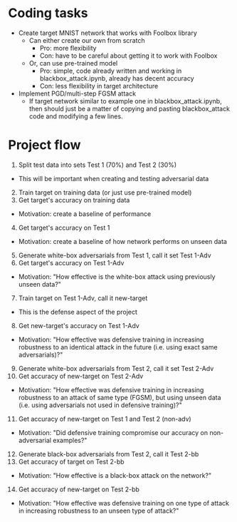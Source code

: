 # Coding tasks

* Create target MNIST network that works with Foolbox library
  * Can either create our own from scratch
    * Pro: more flexibility
    * Con: have to be careful about getting it to work with Foolbox
  * Or, can use pre-trained model
    * Pro: simple, code already written and working in blackbox_attack.ipynb, already has decent accuracy
    * Con: less flexibility in target architecture
* Implement PGD/multi-step FGSM attack
  * If target network similar to example one in blackbox_attack.ipynb, then should just be a matter of copying and pasting blackbox_attack code and modifying a few lines.

# Project flow
1. Split test data into sets Test 1 (70%) and Test 2 (30%)
  * This will be important when creating and testing adversarial data
2. Train target on training data (or just use pre-trained model)
3. Get target's accuracy on training data
  * Motivation: create a baseline of performance
4. Get target's accuracy on Test 1
  * Motivation: create a baseline of how network performs on unseen data
5. Generate white-box adversarials from Test 1, call it set Test 1-Adv
6. Get target's accuracy on Test 1-Adv
  * Motivation: "How effective is the white-box attack using previously unseen data?"
7. Train target on Test 1-Adv, call it new-target
  * This is the defense aspect of the project
8. Get new-target's accuracy on Test 1-Adv
  * Motivation: "How effective was defensive training in increasing robustness to an identical attack in the future (i.e. using exact same adversarials)?"
9. Generate white-box adversarials from Test 2, call it set Test 2-Adv
10. Get accuracy of new-target on Test 2-Adv
  * Motivation: "How effective was defensive training in increasing robustness to an attack of same type (FGSM), but using unseen data (i.e. using adversarials not used in defensive training)?"
11. Get accuracy of new-target on Test 1 and Test 2 (non-adv)
  * Motivation: "Did defensive training compromise our accuracy on non-adversarial examples?"
12. Generate black-box adversarials from Test 2, call it Test 2-bb
13. Get accuracy of target on Test 2-bb
  * Motivation: "How effective is a black-box attack on the network?"
14. Get accuracy of new-target on Test 2-bb
  * Motivation: "How effective was defensive training on one type of attack in increasing robustness to an unseen type of attack?"
